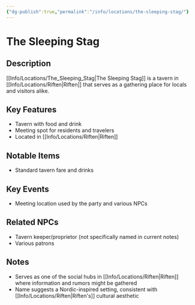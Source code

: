```yaml
---
{"dg-publish":true,"permalink":"/info/locations/the-sleeping-stag/"}
---
```


# The Sleeping Stag

## Description
[[Info/Locations/The_Sleeping_Stag\|The Sleeping Stag]] is a tavern in [[Info/Locations/Riften\|Riften]] that serves as a gathering place for locals and visitors alike.

## Key Features
- Tavern with food and drink
- Meeting spot for residents and travelers
- Located in [[Info/Locations/Riften\|Riften]]

## Notable Items
- Standard tavern fare and drinks

## Key Events
- Meeting location used by the party and various NPCs

## Related NPCs
- Tavern keeper/proprietor (not specifically named in current notes)
- Various patrons

## Notes
- Serves as one of the social hubs in [[Info/Locations/Riften\|Riften]] where information and rumors might be gathered
- Name suggests a Nordic-inspired setting, consistent with [[Info/Locations/Riften\|Riften's]] cultural aesthetic